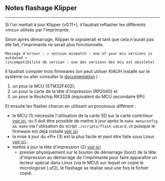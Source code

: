 ## Notes flashage Klipper

---
Si l'on mettait à jour Klipper (v0.11+), il faudrait reflasher les différents «mcu» utilisés par l'imprimante.

Sinon après démarrage, Klipper le signalerait et tant que cela n'aurait pas été fait, l'imprimante ne serait plus fonctionnelle.

    Message d'erreur : « version mismatch : one of your mcu versions is outdated »
    (incompatibilité de version : une des versions des mcu est obsolète)

Il faudrait compiler trois firmwares (on peut utiliser KIAUH installé sur le système ou aller consulter la [documentation](https://www.klipper3d.org/fr/Installation.html#compilation-et-flashage-du-micro-controleur) ) :

1. un pour le MCU (STM32F402),
2. un pour la carte de la tête d'impression (RP2040) et
3. un pour le Rockchip RK3328 (équivalent du MCU secondaire RPi) 

Et ensuite les flasher chacun en utilisant un processus différent :

- le MCU (1) nécessite l'utilisation de la carte SD sur la carte contrôleur [voir ici](https://github.com/makerbase-mks/Klipper-for-MKS-Boards/tree/main/MKS%20SKIPR%20V1.x), ou îl doit être possible de mettre à jour après le `make menuconfig && make` via l'utilisation du script `./scripts/flash-sdcard.sh` puisque le firmware est déjà installé [voir ici](https://www.klipper3d.org/fr/SDCard_Updates.html#mises-a-jour-via-la-carte-sd)
- la mise à jour du «Pi» (3) est la plus facile et peut être faite sous Linux [voir ici](https://www.klipper3d.org/fr/RPi_microcontroller.html#microcontroleur-rpi)..
- mettre à jour la tête d'impression (2) [voir ici](https://github.com/makerbase-mks/MKS-THR36-THR42-UTC#thr3642-firmware-update)
    - presser physiquement sur le bouton de démarrage (boot) de la tête d'impression au démarrage de l'imprimante
    pour faire apparaître un lecteur spécial dans Linux (via le MCU) sur lequel on copie le micrologiciel (.uf2),
    le flashage se réalise seul une fois le fichier copié.
